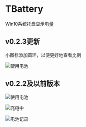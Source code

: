 # TBattery
Win10系统托盘显示电量

## v0.2.3更新

小图标添加圆环，以便更好地查看比例

![使用电池](https://github.com/sleepinging/TBattery/blob/master/%E5%85%85%E7%94%B5%E5%B8%A6%E5%9C%86%E7%8E%AF.jpg)

## v0.2.2及以前版本

![使用电池](https://github.com/sleepinging/TBattery/blob/master/%E7%94%B5%E6%B1%A0.jpg)

![充电中](https://github.com/sleepinging/TBattery/blob/master/%E5%85%85%E7%94%B5.jpg)

![电池记录](https://github.com/sleepinging/TBattery/blob/master/%E8%AE%B0%E5%BD%95.png)
